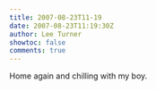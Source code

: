 ```yaml
---
title: 2007-08-23T11-19
date: 2007-08-23T11:19:30Z
author: Lee Turner
showtoc: false
comments: true
---
```


Home again and chilling with my boy.

